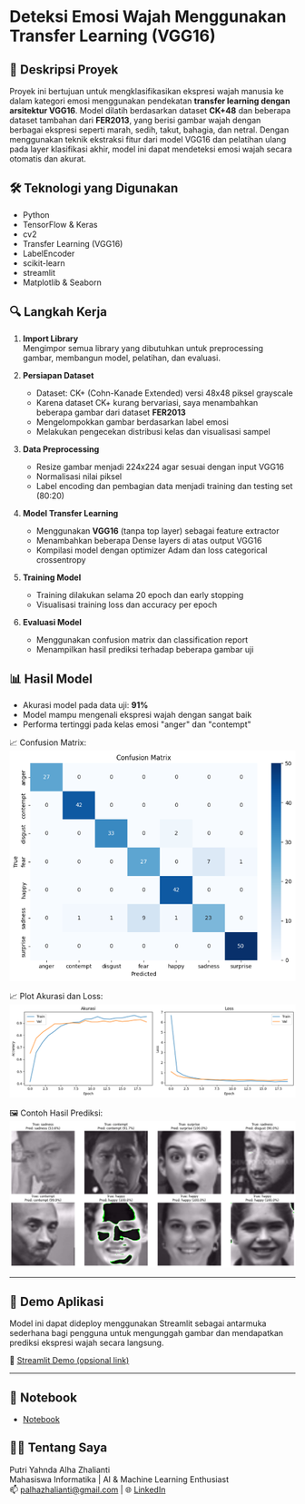 # Deteksi Emosi Wajah Menggunakan Transfer Learning (VGG16)

## 📌 Deskripsi Proyek
Proyek ini bertujuan untuk mengklasifikasikan ekspresi wajah manusia ke dalam kategori emosi menggunakan pendekatan **transfer learning dengan arsitektur VGG16**. Model dilatih berdasarkan dataset **CK+48** dan beberapa dataset tambahan dari **FER2013**, yang berisi gambar wajah dengan berbagai ekspresi seperti marah, sedih, takut, bahagia, dan netral.
Dengan menggunakan teknik ekstraksi fitur dari model VGG16 dan pelatihan ulang pada layer klasifikasi akhir, model ini dapat mendeteksi emosi wajah secara otomatis dan akurat.


## 🛠️ Teknologi yang Digunakan
- Python
- TensorFlow & Keras
- cv2
- Transfer Learning (VGG16)
- LabelEncoder
- scikit-learn
- streamlit
- Matplotlib & Seaborn


## 🔍 Langkah Kerja

1. **Import Library**  
   Mengimpor semua library yang dibutuhkan untuk preprocessing gambar, membangun model, pelatihan, dan evaluasi.

2. **Persiapan Dataset**
   - Dataset: CK+ (Cohn-Kanade Extended) versi 48x48 piksel grayscale
   - Karena dataset CK+ kurang bervariasi, saya menambahkan beberapa gambar dari dataset **FER2013**
   - Mengelompokkan gambar berdasarkan label emosi
   - Melakukan pengecekan distribusi kelas dan visualisasi sampel

3. **Data Preprocessing**
   - Resize gambar menjadi 224x224 agar sesuai dengan input VGG16
   - Normalisasi nilai piksel
   - Label encoding dan pembagian data menjadi training dan testing set (80:20)

4. **Model Transfer Learning**
   - Menggunakan **VGG16** (tanpa top layer) sebagai feature extractor
   - Menambahkan beberapa Dense layers di atas output VGG16
   - Kompilasi model dengan optimizer Adam dan loss categorical crossentropy

5. **Training Model**
   - Training dilakukan selama 20 epoch dan early stopping
   - Visualisasi training loss dan accuracy per epoch

6. **Evaluasi Model**
   - Menggunakan confusion matrix dan classification report
   - Menampilkan hasil prediksi terhadap beberapa gambar uji


## 📊 Hasil Model
- Akurasi model pada data uji: **91%**
- Model mampu mengenali ekspresi wajah dengan sangat baik
- Performa tertinggi pada kelas emosi "anger" dan "contempt"

📈 Confusion Matrix:  
![Confusion Matrix](https://github.com/PutriZhalianti/Portfolio/blob/main/Gambar/Confusion-Matrix-Emosi.png)

📈 Plot Akurasi dan Loss:  
![Plot Akurasi dan Loss](https://github.com/PutriZhalianti/Portfolio/blob/main/Gambar/PlotAkurasidanLoss-Emosi.png)

🖼️ Contoh Hasil Prediksi:  
![Prediksi](https://github.com/PutriZhalianti/Portfolio/blob/main/Gambar/HasilPrediksiEmosi.png)

---

## 🚀 Demo Aplikasi
Model ini dapat dideploy menggunakan Streamlit sebagai antarmuka sederhana bagi pengguna untuk mengunggah gambar dan mendapatkan prediksi ekspresi wajah secara langsung.

🔗 [Streamlit Demo (opsional link)](https://putriyahnda-emosi.streamlit.app)

---

## 📂 Notebook
- [Notebook](./face-emotion-detection.ipynb)


## 👩‍💻 Tentang Saya
Putri Yahnda Alha Zhalianti  
Mahasiswa Informatika | AI & Machine Learning Enthusiast  
📫 palhazhalianti@gmail.com | 🌐 [LinkedIn](https://linkedin.com/in/putriyahnda)

